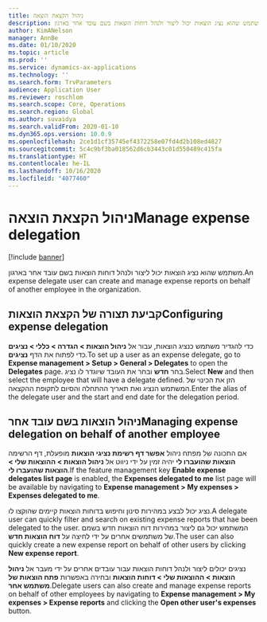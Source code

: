```yaml
---
title: ניהול הקצאת הוצאה
description: משתמש שהוא נציג הוצאות יכול ליצור ולנהל דוחות הוצאות בשם עובד אחר בארגון.
author: KimANelson
manager: AnnBe
ms.date: 01/10/2020
ms.topic: article
ms.prod: ''
ms.service: dynamics-ax-applications
ms.technology: ''
ms.search.form: TrvParameters
audience: Application User
ms.reviewer: roschlom
ms.search.scope: Core, Operations
ms.search.region: Global
ms.author: suvaidya
ms.search.validFrom: 2020-01-10
ms.dyn365.ops.version: 10.0.9
ms.openlocfilehash: 2ce1d1cf35745ef4372258e07fd4d2b108ed4827
ms.sourcegitcommit: 5c4c9bf3ba018562d6cb3443c01d550489c415fa
ms.translationtype: HT
ms.contentlocale: he-IL
ms.lasthandoff: 10/16/2020
ms.locfileid: "4077460"
---
```

# <a name="manage-expense-delegation"></a><span data-ttu-id="afb1b-103">ניהול הקצאת הוצאה</span><span class="sxs-lookup"><span data-stu-id="afb1b-103">Manage expense delegation</span></span>

[!include [banner](../includes/banner.md)]

<span data-ttu-id="afb1b-104">משתמש שהוא נציג הוצאות יכול ליצור ולנהל דוחות הוצאות בשם עובד אחר בארגון.</span><span class="sxs-lookup"><span data-stu-id="afb1b-104">An expense delegate user can create and manage expense reports on behalf of another employee in the organization.</span></span>

## <a name="configuring-expense-delegation"></a><span data-ttu-id="afb1b-105">קביעת תצורה של הקצאת הוצאות</span><span class="sxs-lookup"><span data-stu-id="afb1b-105">Configuring expense delegation</span></span>

<span data-ttu-id="afb1b-106">כדי להגדיר משתמש כנציג הוצאות, עבור אל **ניהול הוצאות > הגדרה > כללי > נציגים** כדי לפתוח את הדף **נציגים**.</span><span class="sxs-lookup"><span data-stu-id="afb1b-106">To set up a user as an expense delegate, go to **Expense management > Setup > General > Delegates** to open the **Delegates** page.</span></span> <span data-ttu-id="afb1b-107">בחר **חדש** ובחר את העובד שיוגדר לו נציג.</span><span class="sxs-lookup"><span data-stu-id="afb1b-107">Select **New** and then select the employee that will have a delegate defined.</span></span> <span data-ttu-id="afb1b-108">הזן את הכינוי של המשתמש הנציג ואת תאריך ההתחלה והסיום לתקופת ההקצאה.</span><span class="sxs-lookup"><span data-stu-id="afb1b-108">Enter the alias of the delegate user and the start and end date for the delegation period.</span></span>

## <a name="managing-expense-delegation-on-behalf-of-another-employee"></a><span data-ttu-id="afb1b-109">ניהול הוצאות בשם עובד אחר</span><span class="sxs-lookup"><span data-stu-id="afb1b-109">Managing expense delegation on behalf of another employee</span></span>

<span data-ttu-id="afb1b-110">אם התכונה של מפתח ניהול **אפשר דף רשימת נציגי הוצאות** מופעלת, דף הרשימה **הוצאות שהועברו לי** יהיה זמין על ידי ניווט אל **ניהול הוצאות > ההוצאות שלי > הוצאות שהועברו לי**.</span><span class="sxs-lookup"><span data-stu-id="afb1b-110">If the feature management key **Enable expense delegates list page** is enabled, the **Expenses delegated to me** list page will be available by navigating to **Expense management > My expenses > Expenses delegated to me**.</span></span>

<span data-ttu-id="afb1b-111">נציג יכול לבצע במהירות סינון וחיפוש בדוחות הוצאות קיימים שהוקצו לו.</span><span class="sxs-lookup"><span data-stu-id="afb1b-111">A delegate user can quickly filter and search on existing expense reports that hae been delegated to the user.</span></span> <span data-ttu-id="afb1b-112">המשתמש יכול גם ליצור במהירות דוח הוצאות חדש בשמם של משתמשים אחרים על ידי לחיצה על **דוח הוצאות חדש**.</span><span class="sxs-lookup"><span data-stu-id="afb1b-112">The user can also quickly create a new expense report on behalf of other users by clicking **New expense report**.</span></span>

<span data-ttu-id="afb1b-113">נציגים יכולים ליצור ולנהל דוחות הוצאות עבור עובדים אחרים על ידי מעבר אל **ניהול הוצאות > ההוצאות שלי > דוחות הוצאות** ובחירה באפשרות **פתח הוצאות של משתמש אחר**.</span><span class="sxs-lookup"><span data-stu-id="afb1b-113">Delegate users can also create and manage expense reports on behalf of other employees by navigating to **Expense management > My expenses > Expense reports** and clicking the **Open other user's expenses** button.</span></span>
